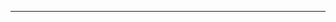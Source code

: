 <!--
CO_OP_TRANSLATOR_METADATA:
{
  "original_hash": "90ac762d40c6db51b8081cdb3e49e9db",
  "translation_date": "2025-08-28T21:08:32+00:00",
  "source_file": "README.md",
  "language_code": "fr"
}
-->


---

